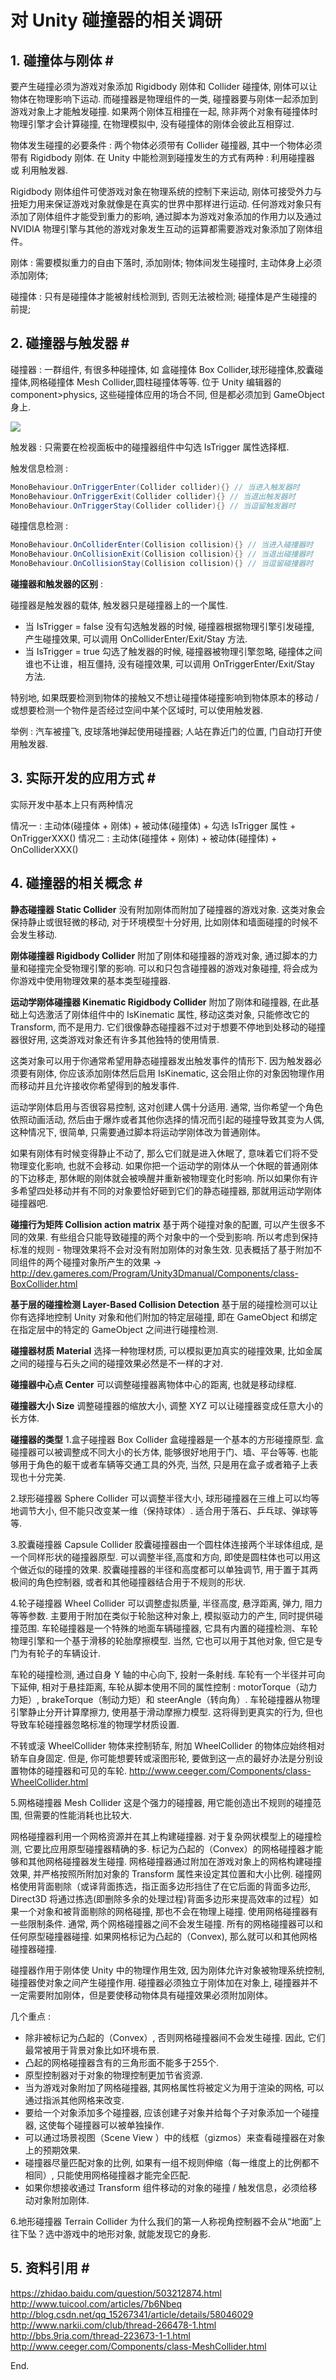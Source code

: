 # 对 Unity 碰撞器的相关调研

## 1. 碰撞体与刚体 # #

要产生碰撞必须为游戏对象添加 Rigidbody 刚体和 Collider 碰撞体, 刚体可以让物体在物理影响下运动. 而碰撞器是物理组件的一类, 碰撞器要与刚体一起添加到游戏对象上才能触发碰撞. 如果两个刚体互相撞在一起, 除非两个对象有碰撞体时物理引擎才会计算碰撞, 在物理模拟中, 没有碰撞体的刚体会彼此互相穿过.

物体发生碰撞的必要条件 : 两个物体必须带有 Collider 碰撞器, 其中一个物体必须带有 Rigidbody 刚体. 在 Unity 中能检测到碰撞发生的方式有两种 : 利用碰撞器 或 利用触发器.

Rigidbody 刚体组件可使游戏对象在物理系统的控制下来运动, 刚体可接受外力与扭矩力用来保证游戏对象就像是在真实的世界中那样进行运动. 任何游戏对象只有添加了刚体组件才能受到重力的影响, 通过脚本为游戏对象添加的作用力以及通过 NVIDIA 物理引擎与其他的游戏对象发生互动的运算都需要游戏对象添加了刚体组件。

刚体 : 需要模拟重力的自由下落时, 添加刚体; 物体间发生碰撞时, 主动体身上必须添加刚体;

碰撞体 : 只有是碰撞体才能被射线检测到, 否则无法被检测; 碰撞体是产生碰撞的前提;

## 2. 碰撞器与触发器 # #

碰撞器 : 一群组件, 有很多种碰撞体, 如 盒碰撞体 Box Collider,球形碰撞体,胶囊碰撞体,网格碰撞体 Mesh Collider,圆柱碰撞体等等.  位于 Unity 编辑器的 component>physics, 这些碰撞体应用的场合不同, 但是都必须加到 GameObject 身上.

![](http://images2015.cnblogs.com/blog/1098699/201703/1098699-20170313224013135-1406390296.png)

触发器 : 只需要在检视面板中的碰撞器组件中勾选 IsTrigger 属性选择框.


触发信息检测 :

```csharp
MonoBehaviour.OnTriggerEnter(Collider collider){} // 当进入触发器时
MonoBehaviour.OnTriggerExit(Collider collider){} // 当退出触发器时
MonoBehaviour.OnTriggerStay(Collider collider){} // 当逗留触发器时
```

碰撞信息检测 :

```csharp
MonoBehaviour.OnColliderEnter(Collision collision){} // 当进入碰撞器时
MonoBehaviour.OnCollisionExit(Collision collision){} // 当退出碰撞器时
MonoBehaviour.OnCollisionStay(Collision collision){} // 当逗留碰撞器时
```

**碰撞器和触发器的区别** :

碰撞器是触发器的载体, 触发器只是碰撞器上的一个属性.
- 当 IsTrigger = false 没有勾选触发器的时候, 碰撞器根据物理引擎引发碰撞, 产生碰撞效果, 可以调用 OnColliderEnter/Exit/Stay 方法.
- 当 IsTrigger = true 勾选了触发器的时候, 碰撞器被物理引擎忽略, 碰撞体之间谁也不让谁，相互僵持, 没有碰撞效果, 可以调用 OnTriggerEnter/Exit/Stay 方法.

特别地, 如果既要检测到物体的接触又不想让碰撞体碰撞影响到物体原本的移动 / 或想要检测一个物件是否经过空间中某个区域时, 可以使用触发器.

举例 : 汽车被撞飞, 皮球落地弹起使用碰撞器; 人站在靠近门的位置, 门自动打开使用触发器.


## 3. 实际开发的应用方式 # #

实际开发中基本上只有两种情况

情况一 : 主动体(碰撞体 + 刚体) + 被动体(碰撞体) + 勾选 IsTrigger 属性 + OnTriggerXXX()
情况二 : 主动体(碰撞体 + 刚体) + 被动体(碰撞体) + OnColliderXXX()

## 4. 碰撞器的相关概念 # #

**静态碰撞器 Static Collider**
没有附加刚体而附加了碰撞器的游戏对象. 这类对象会保持静止或很轻微的移动, 对于环境模型十分好用, 比如刚体和墙面碰撞的时候不会发生移动.

**刚体碰撞器 Rigidbody Collider**
附加了刚体和碰撞器的游戏对象, 通过脚本的力量和碰撞完全受物理引擎的影响. 可以和只包含碰撞器的游戏对象碰撞, 将会成为你游戏中使用物理效果的基本类型碰撞器.

**运动学刚体碰撞器 Kinematic Rigidbody Collider**
附加了刚体和碰撞器, 在此基础上勾选激活了刚体组件中的 IsKinematic 属性, 移动这类对象, 只能修改它的 Transform, 而不是用力. 它们很像静态碰撞器不过对于想要不停地到处移动的碰撞器很好用, 这类游戏对象还有许多其他独特的使用情景.

这类对象可以用于你通常希望用静态碰撞器发出触发事件的情形下. 因为触发器必须要有刚体, 你应该添加刚体然后启用 IsKinematic, 这会阻止你的对象因物理作用而移动并且允许接收你希望得到的触发事件.

运动学刚体启用与否很容易控制, 这对创建人偶十分适用. 通常, 当你希望一个角色依照动画活动, 然后由于爆炸或者其他你选择的情况而引起的碰撞导致其变为人偶, 这种情况下, 很简单, 只需要通过脚本将运动学刚体改为普通刚体。

如果有刚体有时候变得静止不动了, 那么它们就是进入休眠了, 意味着它们将不受物理变化影响, 也就不会移动. 如果你把一个运动学的刚体从一个休眠的普通刚体的下边移走, 那休眠的刚体就会被唤醒并重新被物理变化时影响. 所以如果你有许多希望四处移动并有不同的对象要恰好砸到它们的静态碰撞器, 那就用运动学刚体碰撞器吧.

**碰撞行为矩阵 Collision action matrix**
基于两个碰撞对象的配置, 可以产生很多不同的效果. 有些组合只能导致碰撞的两个对象中的一个受到影响. 所以考虑到保持标准的规则 - 物理效果将不会对没有附加刚体的对象生效. 见表概括了基于附加不同组件的两个碰撞对象所产生的效果 → <http://dev.gameres.com/Program/Unity3Dmanual/Components/class-BoxCollider.html>

**基于层的碰撞检测 Layer-Based Collision Detection**
基于层的碰撞检测可以让你有选择地控制 Unity 对象和他们附加的特定层碰撞, 即在 GameObject 和绑定在指定层中的特定的 GameObject 之间进行碰撞检测.

**碰撞器材质 Material**
选择一种物理材质, 可以模拟更加真实的碰撞效果, 比如金属之间的碰撞与石头之间的碰撞效果必然是不一样的才对.

**碰撞器中心点 Center**
可以调整碰撞器离物体中心的距离, 也就是移动绿框.

**碰撞器大小 Size**
调整碰撞器的缩放大小, 调整 XYZ 可以让碰撞器变成任意大小的长方体.

**碰撞器的类型**
1.盒子碰撞器 Box Collider
盒碰撞器是一个基本的方形碰撞原型. 盒碰撞器可以被调整成不同大小的长方体, 能够很好地用于门、墙、平台等等. 也能够用于角色的躯干或者车辆等交通工具的外壳, 当然, 只是用在盒子或者箱子上表现也十分完美.

2.球形碰撞器 Sphere Collider
可以调整半径大小, 球形碰撞器在三维上可以均等地调节大小, 但不能只改变某一维（保持球体）. 适合用于落石、乒乓球、弹球等等.

3.胶囊碰撞器 Capsule Collider
胶囊碰撞器由一个圆柱体连接两个半球体组成, 是一个同样形状的碰撞器原型. 可以调整半径,高度和方向, 即使是圆柱体也可以用这个做近似的碰撞的效果. 胶囊碰撞器的半径和高度都可以单独调节, 用于置于其两极间的角色控制器, 或者和其他碰撞器结合用于不规则的形状.

4.轮子碰撞器 Wheel Collider
可以调整虚拟质量, 半径高度, 悬浮距离, 弹力, 阻力等等参数. 主要用于附加在类似于轮胎这种对象上, 模拟驱动力的产生, 同时提供碰撞范围. 车轮碰撞器是一个特殊的地面车辆碰撞器, 它具有内置的碰撞检测、车轮物理引擎和一个基于滑移的轮胎摩擦模型. 当然, 它也可以用于其他对象, 但它是专门为有轮子的车辆设计.

车轮的碰撞检测, 通过自身 Y 轴的中心向下, 投射一条射线. 车轮有一个半径并可向下延伸, 相对于悬挂距离, 车轮从脚本使用不同的属性控制 : motorTorque（动力力矩）, brakeTorque（制动力矩）和 steerAngle（转向角）. 车轮碰撞器从物理引擎静止分开计算摩擦力, 使用基于滑动摩擦力模型. 这将得到更真实的行为, 但也导致车轮碰撞器忽略标准的物理学材质设置.

不转或滚 WheelCollider 物体来控制轿车, 附加 WheelCollider 的物体应始终相对轿车自身固定. 但是, 你可能想要转或滚图形轮, 要做到这一点的最好办法是分别设置物体的碰撞器和可见的车轮. <http://www.ceeger.com/Components/class-WheelCollider.html>

5.网格碰撞器 Mesh Collider
这是个强力的碰撞器, 用它能创造出不规则的碰撞范围, 但需要的性能消耗也比较大.

网格碰撞器利用一个网格资源并在其上构建碰撞器. 对于复杂网状模型上的碰撞检测, 它要比应用原型碰撞器精确的多. 标记为凸起的（Convex）的网格碰撞器才能够和其他网格碰撞器发生碰撞. 网格碰撞器通过附加在游戏对象上的网格构建碰撞效果, 并严格按照所附加对象的 Transform 属性来设定其位置和大小比例. 碰撞网格使用背面剔除（或译背面拣选，指正面多边形挡住了在它后面的背面多边形, Direct3D 将通过拣选(即删除多余的处理过程)背面多边形来提高效率的过程）如果一个对象和被背面剔除的网格碰撞, 那也不会在物理上碰撞. 使用网格碰撞器有一些限制条件. 通常, 两个网格碰撞器之间不会发生碰撞. 所有的网格碰撞器可以和任何原型碰撞器碰撞. 如果网格标记为凸起的（Convex), 那么就可以和其他网格碰撞器碰撞.

碰撞器作用于刚体使 Unity 中的物理作用生效, 因为刚体允许对象被物理系统控制, 碰撞器使对象之间产生碰撞作用. 碰撞器必须独立于刚体加在对象上, 碰撞器并不一定需要附加刚体，但是要使移动物体具有碰撞效果必须附加刚体。

几个重点 :
- 除非被标记为凸起的（Convex）, 否则网格碰撞器间不会发生碰撞. 因此, 它们最常被用于背景对象比如环境布景.
- 凸起的网格碰撞器含有的三角形面不能多于255个.
- 原型控制器对于对象的物理控制更加节省资源.
- 当为游戏对象附加了网格碰撞器, 其网格属性将被定义为用于渲染的网格, 可以通过指派其他网格来改变.
- 要给一个对象添加多个碰撞器, 应该创建子对象并给每个子对象添加一个碰撞器, 这使每个碰撞器可以被单独操作.
- 可以通过场景视图（Scene View ）中的线框（gizmos）来查看碰撞器在对象上的预期效果.
- 碰撞器尽量匹配对象的比例, 如果有一组不规则伸缩（每一维度上的比例都不相同）, 只能使用网格碰撞器才能完全匹配.
- 如果你想接收通过 Transform 组件移动的对象的碰撞 / 触发信息，必须给移动对象附加刚体.

6.地形碰撞器 Terrain Collider
为什么我们的第一人称视角控制器不会从“地面”上往下坠？选中游戏中的地形对象, 就能发现它的身影.

## 5. 资料引用 # #

<https://zhidao.baidu.com/question/503212874.html>
<http://www.tuicool.com/articles/7b6Nbeq>
<http://blog.csdn.net/qq_15267341/article/details/58046029>
<http://www.narkii.com/club/thread-266478-1.html>
<http://bbs.9ria.com/thread-223673-1-1.html>
<http://www.ceeger.com/Components/class-MeshCollider.html>

End.
